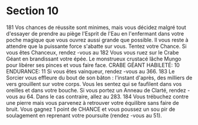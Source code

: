# Section 10

181
Vos chances de réussite sont minimes, mais vous décidez malgré
tout d'essayer de prendre au piège l'Esprit de l'Eau en l'enfermant
dans votre poche magique que vous ouvrez aussi grande que
possible. Il vous reste à attendre que la puissante force s'abatte sur
vous.  Tentez votre Chance.  Si vous êtes Chanceux, rendez -vous au
182
Vous vous ruez sur le Crabe Géant en brandissant votre épée. Le
monstrueux crustacé lâche Mungo pour libérer ses pinces et vous
faire face.
CRABE GÉANT  HABILETÉ: 10 ENDURANCE: 11
Si vous êtes vainqueur, rendez -vous au  366.
183
Le Sorcier vous effleure du bout de son bâton : l'instant d'après,
des milliers de vers grouillent sur votre corps. Vous les sentez qui
se faufilent dans vos oreilles et dans votre bouche. Si vous portez
un Anneau de Clarté, rendez -vous au  64. Dans le cas contraire,
allez au  283.
184
Vous trébuchez contre une pierre mais vous parvenez à retrouver
votre équilibre sans faire de bruit. Vous gagnez 1 point de
CHANCE et vous poussez un sou pir de soulagement en reprenant
votre poursuite (rendez -vous au  51).